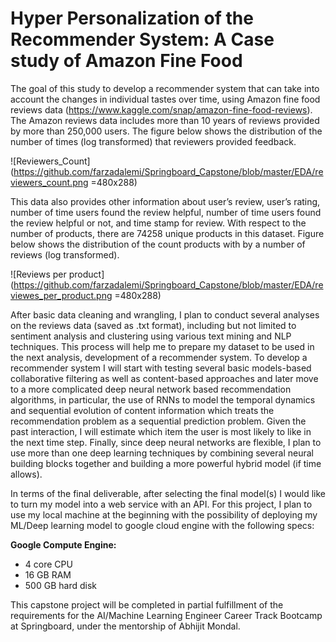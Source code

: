 # Hyper Personalization of the Recommender System: A Case study of Amazon Fine Food

The goal of this study to develop a recommender system that can take into account the changes in individual tastes over time, using Amazon fine food reviews data (https://www.kaggle.com/snap/amazon-fine-food-reviews). The Amazon reviews data includes more than 10 years of reviews provided by more than 250,000 users. The figure below shows the distribution of the number of times (log transformed) that reviewers provided feedback.

![Reviewers_Count](https://github.com/farzadalemi/Springboard_Capstone/blob/master/EDA/reviewers_count.png =480x288)

This data also provides other information about user’s review, user’s rating, number of time users found the review helpful, number of time users found the review helpful or not, and time stamp for review.  With respect to the number of products, there are 74258 unique products in this dataset. Figure below shows the distribution of the count products with by a number of reviews (log transformed).

![Reviews per product](https://github.com/farzadalemi/Springboard_Capstone/blob/master/EDA/reviewes_per_product.png =480x288)

After basic data cleaning and wrangling, I plan to conduct several analyses on the reviews data (saved as .txt format), including but not limited to sentiment analysis and clustering using various text mining and NLP techniques. This process will help me to prepare my dataset to be used in the next analysis, development of a recommender system. To develop a recommender system I will start with testing several basic models-based collaborative filtering as well as content-based approaches and later move to a more complicated deep neural network based recommendation algorithms, in particular, the use of RNNs to model the temporal dynamics and sequential evolution of content information which treats the recommendation problem as a sequential prediction problem. Given the past interaction, I will estimate which item the user is most likely to like in the next time step. Finally, since deep neural networks are flexible, I plan to use more than one deep learning techniques by combining several neural building blocks together and building a more powerful hybrid model (if time allows).

In terms of the final deliverable, after selecting the final model(s) I would like to turn my model into a web service with an API. For this project, I plan to use my local machine at the beginning with the possibility of deploying my ML/Deep learning model to google cloud engine with the following specs:

**Google Compute Engine:** 
 - 4 core CPU 
 - 16 GB RAM 
 - 500 GB hard disk

This capstone project will be completed in partial fulfillment of the requirements for the AI/Machine Learning Engineer Career Track Bootcamp at Springboard, under the mentorship of Abhijit Mondal.
